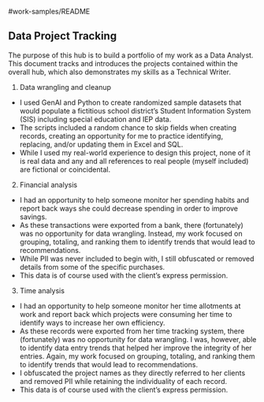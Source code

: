 #work-samples/README
## Data Project Tracking

The purpose of this hub is to build a portfolio of my work as a Data Analyst. This document tracks and introduces the projects contained within the overall hub, which also demonstrates my skills as a Technical Writer.

1. Data wrangling and cleanup
- I used GenAI and Python to create randomized sample datasets that would populate a fictitious school district’s Student Information System (SIS) including special education and IEP data.
- The scripts included a random chance to skip fields when creating records, creating an opportunity for me to practice identifying, replacing, and/or updating them in Excel and SQL.
- While I used my real-world experience to design this project, none of it is real data and any and all references to real people (myself included) are fictional or coincidental.

2. Financial analysis
- I had an opportunity to help someone monitor her spending habits and report back ways she could decrease spending in order to improve savings.
- As these transactions were exported from a bank, there (fortunately) was no opportunity for data wrangling. Instead, my work focused on grouping, totaling, and ranking them to identify trends that would lead to recommendations.
- While PII was never included to begin with, I still obfuscated or removed details from some of the specific purchases.
- This data is of course used with the client’s express permission.

3. Time analysis
- I had an opportunity to help someone monitor her time allotments at work and report back which projects were consuming her time to identify ways to increase her own efficiency.
- As these records were exported from her time tracking system, there (fortunately) was no opportunity for data wrangling. I was, however, able to identify data entry trends that helped her improve the integrity of her entries. Again, my work focused on grouping, totaling, and ranking them to identify trends that would lead to recommendations.
- I obfuscated the project names as they directly referred to her clients and removed PII while retaining the individuality of each record.
- This data is of course used with the client’s express permission.

